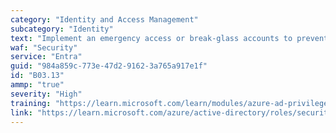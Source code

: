 ```yaml
---
category: "Identity and Access Management"
subcategory: "Identity"
text: "Implement an emergency access or break-glass accounts to prevent tenant-wide account lockout."
waf: "Security"
service: "Entra"
guid: "984a859c-773e-47d2-9162-3a765a917e1f"
id: "B03.13"
ammp: "true"
severity: "High"
training: "https://learn.microsoft.com/learn/modules/azure-ad-privileged-identity-management/"
link: "https://learn.microsoft.com/azure/active-directory/roles/security-emergency-access"
---
```

